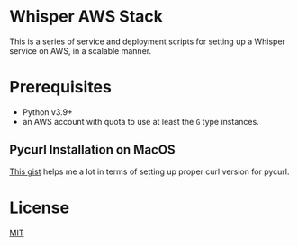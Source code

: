 # Whisper AWS Stack

This is a series of service and deployment scripts for setting up a Whisper service on AWS, in a scalable manner.

# Prerequisites

- Python v3.9+
- an AWS account with quota to use at least the `G` type instances.



## Pycurl Installation on MacOS

[This gist](https://gist.github.com/vidakDK/de86d751751b355ed3b26d69ecdbdb99) helps me a lot in terms of setting up proper curl version for pycurl.

# License

[MIT](./LINCENSE)
